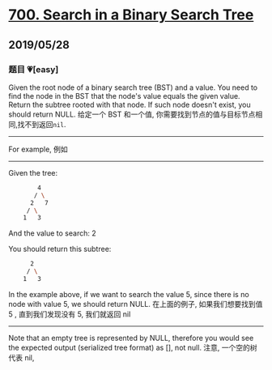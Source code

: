 # [700. Search in a Binary Search Tree](https://leetcode.com/problems/search-in-a-binary-search-tree/)

## 2019/05/28

### 题目 💗[easy]

Given the root node of a binary search tree (BST) and a value. You need to find the node in the BST that the node's value equals the given value. Return the subtree rooted with that node. If such node doesn't exist, you should return NULL.
给定一个 BST 和一个值, 你需要找到节点的值与目标节点相同,找不到返回`nil`.

---

For example,
例如

---

Given the tree:

```bash
        4
       / \
      2   7
     / \
    1   3
```

And the value to search: 2

You should return this subtree:

```bash
      2
     / \
    1   3
```

In the example above, if we want to search the value 5, since there is no node with value 5, we should return NULL.
在上面的例子, 如果我们想要找到值 5 , 直到我们发现没有 5, 我们就返回 nil

---

Note that an empty tree is represented by NULL, therefore you would see the expected output (serialized tree format) as [], not null.
注意, 一个空的树代表 nil,
